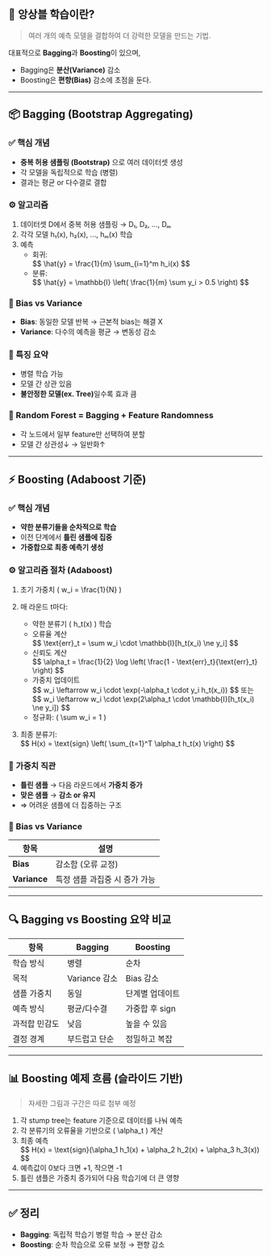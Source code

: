 <h2 id="📌-앙상블-학습이란">📌 앙상블 학습이란?</h2>
<blockquote>
<p>여러 개의 예측 모델을 결합하여 더 강력한 모델을 만드는 기법.</p>
</blockquote>
<p>대표적으로 <strong>Bagging</strong>과 <strong>Boosting</strong>이 있으며,</p>
<ul>
<li>Bagging은 <strong>분산(Variance)</strong> 감소</li>
<li>Boosting은 <strong>편향(Bias)</strong> 감소에 초점을 둔다.</li>
</ul>
<hr />
<h2 id="📦-bagging-bootstrap-aggregating">📦 Bagging (Bootstrap Aggregating)</h2>
<h3 id="✅-핵심-개념">✅ 핵심 개념</h3>
<ul>
<li><strong>중복 허용 샘플링 (Bootstrap)</strong> 으로 여러 데이터셋 생성</li>
<li>각 모델을 독립적으로 학습 (병렬)</li>
<li>결과는 평균 or 다수결로 결합</li>
</ul>
<h3 id="⚙️-알고리즘">⚙️ 알고리즘</h3>
<ol>
<li>데이터셋 D에서 중복 허용 샘플링 → D₁, D₂, ..., Dₘ</li>
<li>각각 모델 h₁(x), h₂(x), ..., hₘ(x) 학습</li>
<li>예측<ul>
<li>회귀:<br />$$ \hat{y} = \frac{1}{m} \sum_{i=1}^m h_i(x) $$</li>
<li>분류:<br />$$ \hat{y} = \mathbb{I} \left( \frac{1}{m} \sum y_i &gt; 0.5 \right) $$</li>
</ul>
</li>
</ol>
<h3 id="🎯-bias-vs-variance">🎯 Bias vs Variance</h3>
<ul>
<li><strong>Bias</strong>: 동일한 모델 반복 → 근본적 bias는 해결 X</li>
<li><strong>Variance</strong>: 다수의 예측을 평균 → 변동성 감소</li>
</ul>
<h3 id="📌-특징-요약">📌 특징 요약</h3>
<ul>
<li>병렬 학습 가능</li>
<li>모델 간 상관 있음</li>
<li><strong>불안정한 모델(ex. Tree)</strong>일수록 효과 큼</li>
</ul>
<h3 id="🌲-random-forest--bagging--feature-randomness">🌲 Random Forest = Bagging + Feature Randomness</h3>
<ul>
<li>각 노드에서 일부 feature만 선택하여 분할</li>
<li>모델 간 상관성↓ → 일반화↑</li>
</ul>
<hr />
<h2 id="⚡-boosting-adaboost-기준">⚡ Boosting (Adaboost 기준)</h2>
<h3 id="✅-핵심-개념-1">✅ 핵심 개념</h3>
<ul>
<li><strong>약한 분류기들을 순차적으로 학습</strong></li>
<li>이전 단계에서 <strong>틀린 샘플에 집중</strong></li>
<li><strong>가중합으로 최종 예측기 생성</strong></li>
</ul>
<h3 id="⚙️-알고리즘-절차-adaboost">⚙️ 알고리즘 절차 (Adaboost)</h3>
<ol>
<li><p>초기 가중치 ( w_i = \frac{1}{N} )</p>
</li>
<li><p>매 라운드 t마다:</p>
<ul>
<li>약한 분류기 ( h_t(x) ) 학습</li>
<li>오류율 계산<br />$$ \text{err}_t = \sum w_i \cdot \mathbb{I}[h_t(x_i) \ne y_i] $$</li>
<li>신뢰도 계산<br />$$ \alpha_t = \frac{1}{2} \log \left( \frac{1 - \text{err}_t}{\text{err}_t} \right) $$</li>
<li>가중치 업데이트<br />$$ w_i \leftarrow w_i \cdot \exp(-\alpha_t \cdot y_i h_t(x_i)) $$
또는<br />$$ w_i \leftarrow w_i \cdot \exp(2\alpha_t \cdot \mathbb{I}[h_t(x_i) \ne y_i]) $$</li>
<li>정규화: ( \sum w_i = 1 )</li>
</ul>
</li>
<li><p>최종 분류기:<br />$$ H(x) = \text{sign} \left( \sum_{t=1}^T \alpha_t h_t(x) \right) $$</p>
</li>
</ol>
<h3 id="📌-가중치-직관">📌 가중치 직관</h3>
<ul>
<li><strong>틀린 샘플</strong> → 다음 라운드에서 <strong>가중치 증가</strong></li>
<li><strong>맞은 샘플</strong> → <strong>감소 or 유지</strong></li>
<li>⇒ 어려운 샘플에 더 집중하는 구조</li>
</ul>
<h3 id="🎯-bias-vs-variance-1">🎯 Bias vs Variance</h3>
<table>
<thead>
<tr>
<th>항목</th>
<th>설명</th>
</tr>
</thead>
<tbody><tr>
<td><strong>Bias</strong></td>
<td>감소함 (오류 교정)</td>
</tr>
<tr>
<td><strong>Variance</strong></td>
<td>특정 샘플 과집중 시 증가 가능</td>
</tr>
</tbody></table>
<hr />
<h2 id="🔍-bagging-vs-boosting-요약-비교">🔍 Bagging vs Boosting 요약 비교</h2>
<table>
<thead>
<tr>
<th>항목</th>
<th>Bagging</th>
<th>Boosting</th>
</tr>
</thead>
<tbody><tr>
<td>학습 방식</td>
<td>병렬</td>
<td>순차</td>
</tr>
<tr>
<td>목적</td>
<td>Variance 감소</td>
<td>Bias 감소</td>
</tr>
<tr>
<td>샘플 가중치</td>
<td>동일</td>
<td>단계별 업데이트</td>
</tr>
<tr>
<td>예측 방식</td>
<td>평균/다수결</td>
<td>가중합 후 sign</td>
</tr>
<tr>
<td>과적합 민감도</td>
<td>낮음</td>
<td>높을 수 있음</td>
</tr>
<tr>
<td>결정 경계</td>
<td>부드럽고 단순</td>
<td>정밀하고 복잡</td>
</tr>
</tbody></table>
<hr />
<h2 id="📊-boosting-예제-흐름-슬라이드-기반">📊 Boosting 예제 흐름 (슬라이드 기반)</h2>
<blockquote>
<p>자세한 그림과 구간은 따로 첨부 예정</p>
</blockquote>
<ol>
<li>각 stump tree는 feature 기준으로 데이터를 나눠 예측</li>
<li>각 분류기의 오류율을 기반으로 ( \alpha_t ) 계산</li>
<li>최종 예측<br />$$ H(x) = \text{sign}(\alpha_1 h_1(x) + \alpha_2 h_2(x) + \alpha_3 h_3(x)) $$</li>
<li>예측값이 0보다 크면 +1, 작으면 -1</li>
<li>틀린 샘플은 가중치 증가되어 다음 학습기에 더 큰 영향</li>
</ol>
<hr />
<h2 id="✅-정리">✅ 정리</h2>
<ul>
<li><strong>Bagging</strong>: 독립적 학습기 병렬 학습 → 분산 감소</li>
<li><strong>Boosting</strong>: 순차 학습으로 오류 보정 → 편향 감소</li>
</ul>
